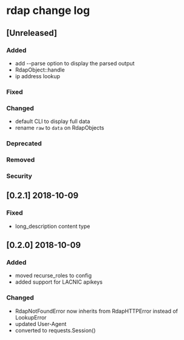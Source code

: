 
# rdap change log

## [Unreleased]
### Added
- add --parse option to display the parsed output
- RdapObject::handle
- ip address lookup

### Fixed
### Changed
- default CLI to display full data
- rename `raw` to `data` on RdapObjects

### Deprecated
### Removed
### Security


## [0.2.1] 2018-10-09
### Fixed
- long_description content type


## [0.2.0] 2018-10-09
### Added
- moved recurse_roles to config
- added support for LACNIC apikeys

### Changed
- RdapNotFoundError now inherits from RdapHTTPError instead of LookupError
- updated User-Agent
- converted to requests.Session()
